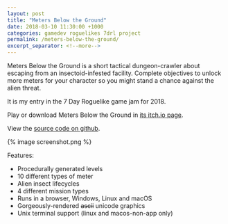 ```yaml
---
layout: post
title: "Meters Below the Ground"
date: 2018-03-10 11:30:00 +1000
categories: gamedev roguelikes 7drl project
permalink: /meters-below-the-ground/
excerpt_separator: <!--more-->
---
```


Meters Below the Ground is a short tactical dungeon-crawler about escaping from
an insectoid-infested facility. Complete objectives to unlock more meters for
your character so you might stand a chance against the alien threat.

It is my entry in the 7 Day Roguelike game jam for 2018.

Play or download Meters Below the Ground in [its itch.io page](https://gridbugs.itch.io/meters-below-the-ground).

View the [source code on github](https://github.com/stevebob/meters-below-the-ground).

{% image screenshot.png %}

<!--more-->

Features:

 - Procedurally generated levels
 - 10 different types of meter
 - Alien insect lifecycles
 - 4 different mission types
 - Runs in a browser, Windows, Linux and macOS
 - Gorgeously-rendered ~~ascii~~ unicode graphics
 - Unix terminal support (linux and macos-non-app only)
